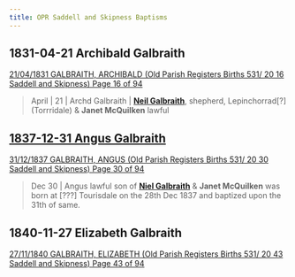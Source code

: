 ```yaml
---
title: OPR Saddell and Skipness Baptisms
---
```


## 1831-04-21 Archibald Galbraith

[21/04/1831 GALBRAITH, ARCHIBALD (Old Parish Registers Births 531/ 20 16 Saddell and Skipness) Page 16 of 94](https://www.scotlandspeople.gov.uk/view-image/nrs_opr_records/799?image=16)

> April | 21 | Archd Galbraith | **[Neil Galbraith](/people/galbraith-neil-1797-mcquilkan.md)**, shepherd, Lepinchorrad[?] (Torrridale) & **Janet McQuilken** lawful

## [1837-12-31 Angus Galbraith](/people/galbraith-angus-1837-sutherland.md)

[31/12/1837 GALBRAITH, ANGUS (Old Parish Registers Births 531/ 20 30 Saddell and Skipness) Page 30 of 94](https://www.scotlandspeople.gov.uk/view-image/nrs_opr_records/801?image=30)

> Dec 30 | Angus lawful son of **[Niel Galbraith](/people/galbraith-neil-1797-mcquilkan.md)** & **Janet McQuilken**
> was born at [???] Tourisdale on the 28th Dec 1837 and baptized upon
> the 31th of same.

## 1840-11-27 Elizabeth Galbraith

[27/11/1840 GALBRAITH, ELIZABETH (Old Parish Registers Births 531/ 20 43 Saddell and Skipness) Page 43 of 94](https://www.scotlandspeople.gov.uk/view-image/nrs_opr_records/1589?image=43)




